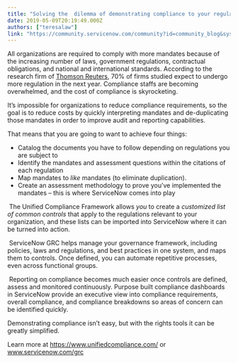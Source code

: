 ```yaml
---
title: "Solving the  dilemma of demonstrating compliance to your regulatory obligations"
date: 2019-05-09T20:19:49.000Z
authors: ["teresalaw"]
link: "https://community.servicenow.com/community?id=community_blog&sys_id=5b8312f1db9d3b88fece0b55ca961976"
---
```

<p>All organizations are required to comply with more mandates because of the increasing number of laws, government regulations, contractual obligations, and national and international standards. According to the research firm of <a href="https://blogs.thomsonreuters.com/answerson/cost-of-compliance-2015/" rel="nofollow">Thomson Reuters</a>, 70% of firms studied expect to undergo more regulation in the next year. Compliance staffs are becoming overwhelmed, and the cost of compliance is skyrocketing.</p>
<p>It’s impossible for organizations to reduce compliance requirements, so the goal is to reduce costs by quickly interpreting mandates and de-duplicating those mandates in order to improve audit and reporting capabilities.</p>
<p>That means that you are going to want to achieve four things:</p>
<ul><li>Catalog the documents you have to follow depending on regulations you are subject to</li><li>Identify the mandates and assessment questions within the citations of each regulation</li><li>Map mandates to <em>like</em> mandates (to eliminate duplication).</li><li>Create an assessment methodology to prove you’ve implemented the mandates – this is where ServiceNow comes into play</li></ul>
<p> The Unified Compliance Framework allows <em>you</em> to create a <em>customized list of common controls</em> that apply to the regulations relevant to your organization, and these lists can be imported into ServiceNow where it can be turned into action.</p>
<p> ServiceNow GRC helps manage your governance framework, including policies, laws and regulations, and best practices in one system, and maps them to controls. Once defined, you can automate repetitive processes, even across functional groups.</p>
<p> Reporting on compliance becomes much easier once controls are defined, assess and monitored continuously. Purpose built compliance dashboards in ServiceNow provide an executive view into compliance requirements, overall compliance, and compliance breakdowns so areas of concern can be identified quickly. </p>
<p>Demonstrating compliance isn’t easy, but with the rights tools it can be greatly simplified.</p>
<p>Learn more at <a href="https://www.unifiedcompliance.com/" rel="nofollow">https://www.unifiedcompliance.com/</a> or <a href="http://www.servicenow.com/grc" rel="nofollow">www.servicenow.com/grc</a></p>